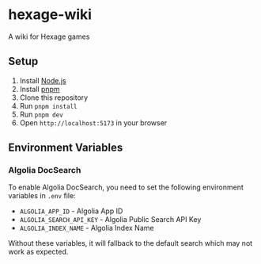 # hexage-wiki

A wiki for Hexage games

## Setup

1. Install [Node.js](https://nodejs.org/)
2. Install [pnpm](https://pnpm.io/)
3. Clone this repository
4. Run `pnpm install`
5. Run `pnpm dev`
6. Open `http://localhost:5173` in your browser

## Environment Variables

### Algolia DocSearch

To enable Algolia DocSearch, you need to set the following environment variables in `.env` file:

- `ALGOLIA_APP_ID` - Algolia App ID
- `ALGOLIA_SEARCH_API_KEY` - Algolia Public Search API Key
- `ALGOLIA_INDEX_NAME` - Algolia Index Name

Without these variables, it will fallback to the default search which may not work as expected.
